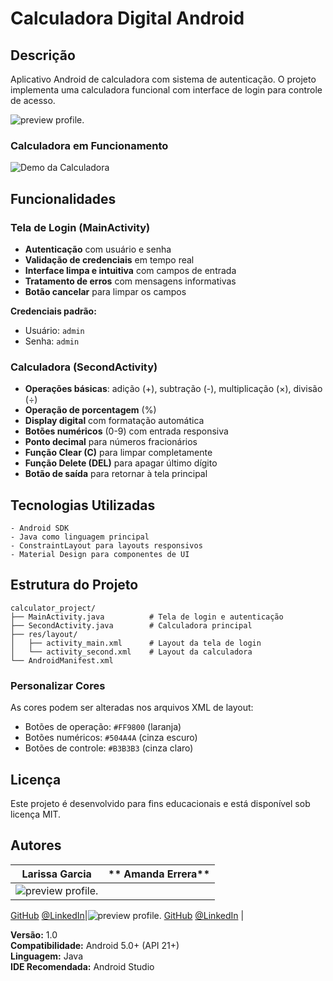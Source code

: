 # Calculadora Digital Android

## Descrição
Aplicativo Android de calculadora com sistema de autenticação. O projeto implementa uma calculadora funcional com interface de login para controle de acesso.

![preview profile.](https://imgur.com/lugQQY5.png)


### Calculadora em Funcionamento
![Demo da Calculadora](Demo.gif)

## Funcionalidades

### Tela de Login (MainActivity)
- **Autenticação** com usuário e senha
- **Validação de credenciais** em tempo real
- **Interface limpa e intuitiva** com campos de entrada
- **Tratamento de erros** com mensagens informativas
- **Botão cancelar** para limpar os campos

**Credenciais padrão:**
- Usuário: `admin`
- Senha: `admin`

### Calculadora (SecondActivity)
- **Operações básicas**: adição (+), subtração (-), multiplicação (×), divisão (÷)
- **Operação de porcentagem** (%)
- **Display digital** com formatação automática
- **Botões numéricos** (0-9) com entrada responsiva
- **Ponto decimal** para números fracionários
- **Função Clear (C)** para limpar completamente
- **Função Delete (DEL)** para apagar último dígito
- **Botão de saída** para retornar à tela principal


## Tecnologias Utilizadas
```
- Android SDK
- Java como linguagem principal
- ConstraintLayout para layouts responsivos
- Material Design para componentes de UI
```

## Estrutura do Projeto

```
calculator_project/
├── MainActivity.java          # Tela de login e autenticação
├── SecondActivity.java        # Calculadora principal
├── res/layout/
│   ├── activity_main.xml      # Layout da tela de login
│   └── activity_second.xml    # Layout da calculadora
└── AndroidManifest.xml
```
### Personalizar Cores
As cores podem ser alteradas nos arquivos XML de layout:
- Botões de operação: `#FF9800` (laranja)
- Botões numéricos: `#504A4A` (cinza escuro)
- Botões de controle: `#B3B3B3` (cinza claro)

## Licença
Este projeto é desenvolvido para fins educacionais e está disponível sob licença MIT.

## Autores

| **Larissa Garcia**                                     | **  Amanda Errera**                                                             |  
|--------------------------------------------------------|----------------------------------------------------------------------|  
|![preview profile.](https://imgur.com/HC7cm66.png)
[GitHub](https://github.com/EuLarissaGarcia)
 [@LinkedIn](https://www.linkedin.com/in/eularissagarcia)|![preview profile.](https://imgur.com/KXXBWuN.png) [GitHub](https://github.com/Amanyti)
 [@LinkedIn](https://www.linkedin.com/in/amanda-errera-de-queiroz/)                                                             |  

**Versão:** 1.0  
**Compatibilidade:** Android 5.0+ (API 21+)  
**Linguagem:** Java  
**IDE Recomendada:** Android Studio
